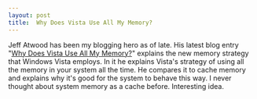 ```yaml
---
layout: post
title:  Why Does Vista Use All My Memory?
---
```

Jeff Atwood has been my blogging hero as of late. His latest blog entry "[Why Does Vista Use All My Memory?](http://www.codinghorror.com/blog/archives/000688.html)" explains the new memory strategy that Windows Vista employs. In it he explains Vista's strategy of using all the memory in your system all the time. He compares it to cache memory and explains why it's good for the system to behave this way. I never thought about system memory as a cache before. Interesting idea.
